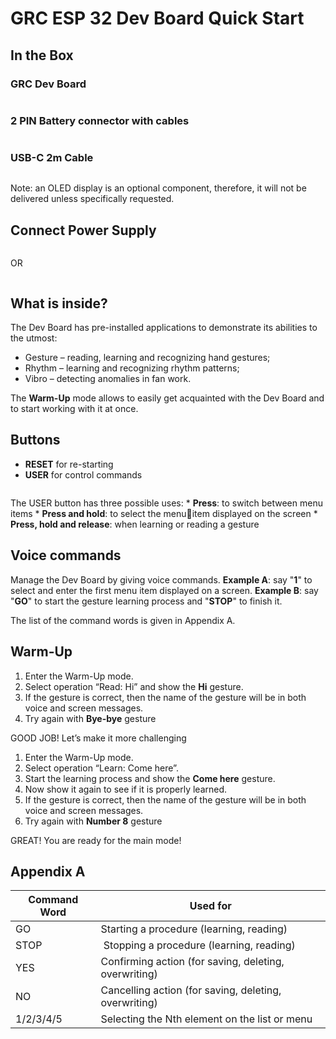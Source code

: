# GRC ESP 32 Dev Board Quick Start

## In the Box

### GRC Dev Board

<img src="">

### 2 PIN Battery connector with cables

<img src="">

### USB-C 2m Cable

<img src="">

Note: an OLED display is an optional component, therefore, it will not be delivered unless specifically requested.

## Connect Power Supply

<img src="">

OR

<img src="">

## What is inside?

The Dev Board has pre-installed applications to demonstrate its abilities to the utmost:
* Gesture – reading, learning and recognizing hand gestures;
* Rhythm – learning and recognizing rhythm patterns;
* Vibro – detecting anomalies in fan work.

The **Warm-Up** mode allows to easily get acquainted with the Dev Board and to start working with it at once.

## Buttons 

* **RESET** for re-starting
* **USER** for control commands
<img src="">

The USER button has three possible uses:
	* **Press**: to switch between menu items
	* **Press and hold**: to select the menuitem displayed on the screen
	* **Press, hold and release**: when learning or reading a gesture

## Voice commands

Manage the Dev Board by giving voice commands.
**Example A**: say "**1**" to select and enter the first menu item displayed on a screen.
**Example B**: say "**GO**" to start the gesture learning process and "**STOP**" to finish it.

The list of the command words is given in Appendix A.

## Warm-Up
1. Enter the Warm-Up mode.
2. Select operation “Read: Hi” and show the **Hi** gesture. <img src="" align="right">
3. If the gesture is correct, then the name of the gesture will be in both voice and screen messages.
4. Try again with **Bye-bye** gesture

GOOD JOB! Let’s make it more challenging

1. Enter the Warm-Up mode.
2. Select operation “Learn: Come here”.
3. Start the learning process and show the **Come here** gesture.
4. Now show it again to see if it is properly learned.
5. If the gesture is correct, then the name of the gesture will be in both voice and screen messages.
6. Try again with **Number 8** gesture

GREAT! You are ready for the main mode!

## Appendix A

| Command Word​ | Used for​ |
| --- | --- |
| GO​ |	Starting a procedure (learning, reading)​ |
| STOP |​ Stopping a procedure (learning, reading)​ |
| YES​ | Confirming action (for saving, deleting, overwriting)​ |
| NO​ | Cancelling action (for saving, deleting, overwriting)​ |
| 1/2/3/4/5 | Selecting the Nth element on the list or menu​ |







